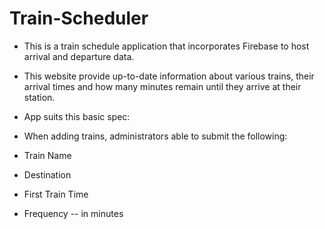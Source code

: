 # Train-Scheduler
* This is a train schedule application that incorporates Firebase to host arrival and departure data.
* This website provide up-to-date information about various trains, their arrival times and how many minutes remain until they arrive at their station.

* App suits this basic spec:
* When adding trains, administrators able to submit the following:
* Train Name
* Destination 
* First Train Time
* Frequency -- in minutes

